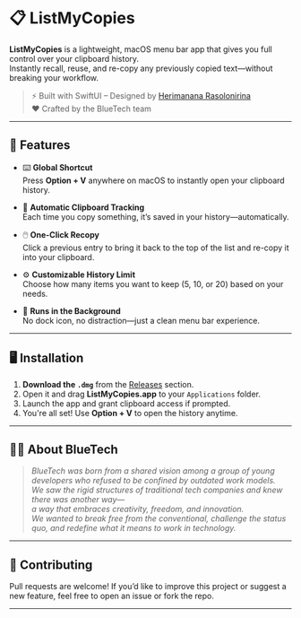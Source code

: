 # 📋 ListMyCopies

**ListMyCopies** is a lightweight, macOS menu bar app that gives you full control over your clipboard history.  
Instantly recall, reuse, and re-copy any previously copied text—without breaking your workflow.

> ⚡ Built with SwiftUI – Designed by [Herimanana Rasolonirina](https://github.com/herimanana301)  
> ❤️ Crafted by the BlueTech team

---

## 🚀 Features

- ⌨️ **Global Shortcut**  
  Press **Option + V** anywhere on macOS to instantly open your clipboard history.

- 🧠 **Automatic Clipboard Tracking**  
  Each time you copy something, it’s saved in your history—automatically.

- 🖱️ **One-Click Recopy**  
  Click a previous entry to bring it back to the top of the list and re-copy it into your clipboard.

- ⚙️ **Customizable History Limit**  
  Choose how many items you want to keep (5, 10, or 20) based on your needs.

- 🌙 **Runs in the Background**  
  No dock icon, no distraction—just a clean menu bar experience.

---

## 🖥️ Installation

1. **Download the `.dmg`** from the [Releases](https://github.com/BlueTech-team/listmycopies-clipboard-flow/releases) section.
2. Open it and drag **ListMyCopies.app** to your `Applications` folder.
3. Launch the app and grant clipboard access if prompted.
4. You're all set! Use **Option + V** to open the history anytime.

---

## 🧑‍💻 About BlueTech

> *BlueTech was born from a shared vision among a group of young developers who refused to be confined by outdated work models.  
We saw the rigid structures of traditional tech companies and knew there was another way—  
a way that embraces creativity, freedom, and innovation.  
We wanted to break free from the conventional, challenge the status quo, and redefine what it means to work in technology.*

---

## 🤝 Contributing

Pull requests are welcome! If you’d like to improve this project or suggest a new feature, feel free to open an issue or fork the repo.

---

